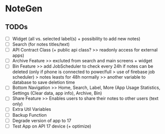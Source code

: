 # NoteGen

## TODOs
- [ ] Widget (all vs. selected label(s) + possibility to add new notes)
- [ ] Search (for notes titles/text)
- [ ] API Contract Class (+ public api class? >> readonly access for external apps)
- [ ] Archive Feature >> excluted from search and main screens + widget
- [ ] Bin Feature >> add JobScheduler to check every 24h if notes can be deleted (only if phone is connected to power/full > use of firebase job scheduler) > notes leasts for 48h normally >> another variable to database to save deletion time
- [ ] Bottom Navigation >> Home, Search, Label, More (App Usage Statistics, Settings (Clear data, app info), Archive, Bin)
- [ ] Share Feature >> Enables users to share their notes to other users (text only)
- [ ] Extra Util Variables
- [ ] Backup Function
- [ ] Degrade version of app to 17
- [ ] Test App on API 17 device (+ optimize)

